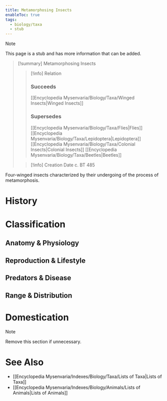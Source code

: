 ```yaml
---
title: Metamorphosing Insects
enableToc: true
tags:
  - biology/taxa
  - stub
---
```


> [!note]
> This page is a stub and has more information that can be added.

> [!summary] Metamorphosing Insects
> > [!info] Relation
> > ### Succeeds
> > [[Encyclopedia Mysenvaria/Biology/Taxa/Winged Insects|Winged Insects]]
> > ### Supersedes
> > [[Encyclopedia Mysenvaria/Biology/Taxa/Flies|Flies]]
> > [[Encyclopedia Mysenvaria/Biology/Taxa/Lepidoptera|Lepidoptera]]
> > [[Encyclopedia Mysenvaria/Biology/Taxa/Colonial Insects|Colonial Insects]]
> > [[Encyclopedia Mysenvaria/Biology/Taxa/Beetles|Beetles]]
>
> > [!info] Creation Date
> > c. BT 485

Four-winged insects characterized by their undergoing of the process of metamorphosis.
# History

# Classification
## Anatomy & Physiology

## Reproduction & Lifestyle

## Predators & Disease

## Range & Distribution

# Domestication

> [!note]
> Remove this section if unnecessary.
# See Also
- [[Encyclopedia Mysenvaria/Indexes/Biology/Taxa/Lists of Taxa|Lists of Taxa]]
- [[Encyclopedia Mysenvaria/Indexes/Biology/Animals/Lists of Animals|Lists of Animals]]